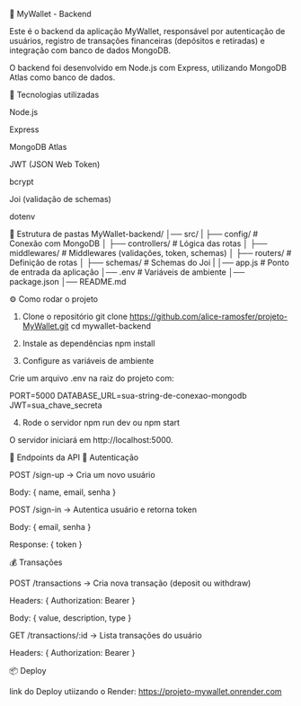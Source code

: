 📌 MyWallet - Backend

Este é o backend da aplicação MyWallet, responsável por autenticação de usuários, registro de transações financeiras (depósitos e retiradas) e integração com banco de dados MongoDB.

O backend foi desenvolvido em Node.js com Express, utilizando MongoDB Atlas como banco de dados.

🔧 Tecnologias utilizadas

Node.js

Express

MongoDB Atlas

JWT (JSON Web Token)

bcrypt

Joi
 (validação de schemas)

dotenv

📂 Estrutura de pastas
MyWallet-backend/
│── src/
|   ├── config/            # Conexão com MongoDB
│   ├── controllers/       # Lógica das rotas
│   ├── middlewares/       # Middlewares (validações, token, schemas)
│   ├── routers/           # Definição de rotas
│   ├── schemas/           # Schemas do Joi
|
│── app.js                 # Ponto de entrada da aplicação
│── .env                   # Variáveis de ambiente
│── package.json
│── README.md

⚙️ Como rodar o projeto
1. Clone o repositório
git clone https://github.com/alice-ramosfer/projeto-MyWallet.git
cd mywallet-backend

2. Instale as dependências
npm install

3. Configure as variáveis de ambiente

Crie um arquivo .env na raiz do projeto com:

PORT=5000
DATABASE_URL=sua-string-de-conexao-mongodb
JWT=sua_chave_secreta

4. Rode o servidor
npm run dev ou npm start


O servidor iniciará em http://localhost:5000.

🔑 Endpoints da API
🔐 Autenticação

POST /sign-up → Cria um novo usuário

Body: { name, email, senha }

POST /sign-in → Autentica usuário e retorna token

Body: { email, senha }

Response: { token }

💰 Transações

POST /transactions → Cria nova transação (deposit ou withdraw)

Headers: { Authorization: Bearer <token> }

Body: { value, description, type }

GET /transactions/:id → Lista transações do usuário

Headers: { Authorization: Bearer <token> }

📦 Deploy

link do Deploy utiizando o Render: https://projeto-mywallet.onrender.com
